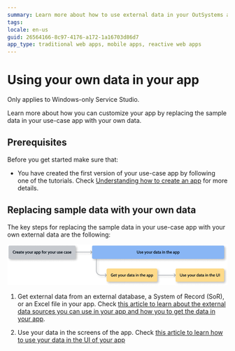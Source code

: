 ```yaml
---
summary: Learn more about how to use external data in your OutSystems applications. This article summarizes ways to use external data with OutSystems.
tags:
locale: en-us
guid: 26564166-8c97-4176-a172-1a16703d86d7
app_type: traditional web apps, mobile apps, reactive web apps
---
```


# Using your own data in your app

<div class="info" markdown="1">

Only applies to Windows-only Service Studio.

</div>

Learn more about how you can customize your app by replacing the sample data in your use-case app with your own data.

## Prerequisites

Before you get started make sure that:

* You have created the first version of your use-case app by following one of the tutorials. Check [Understanding how to create an app](understand-create-app.md) for more details.

## Replacing sample data with your own data

The key steps for replacing the sample data in your use-case app with your own external data are the following:

![Process overview for replacing sample data with your own data](images/use-data-diag.png)

1. Get external data from an external database, a System of Record (SoR), or an Excel file in your app. Check [this article to learn about the external data sources you can use in your app and how you to get the data in your app](get-external-data.md).

1. Use your data in the screens of the app. Check [this article to learn how to use your data in the UI of your app](replace-data-sauce.md)
